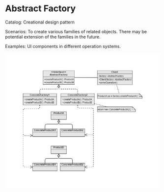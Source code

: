 Abstract Factory
===
Catalog: Creational design pattern

Scenarios: To create various families of related objects. There may be potential extension of the families in the future.

Examples: UI components in different operation systems.

![UML](UML.jpg)
